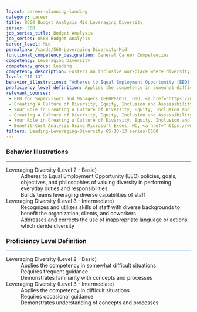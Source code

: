 ```yaml
---
layout: career-planning-landing
category: career
title: 0560 Budget Analysis Mid Leveraging Diversity
series: 560
job_series_title: Budget Analysis
job_series: 0560 Budget Analysis
career_level: Mid
permalink: /cards/560-Leveraging-Diversity-Mid
functional_competency_designation: General Career Competencies
competency: Leveraging Diversity
competency_group: Leading
competency_description: Fosters an inclusive workplace where diversity and individual differences are valued and leveraged to achieve the vision and mission of the organization.
level: "10-13"
behavior_illustrations: "Adheres to Equal Employment Opportunity (EEO) policies, goals, objectives, and philosophies of valuing diversity in performing everyday duties and responsibilities ? Builds teams leveraging diverse capabilities of staff ? Recognizes and utilizes skills of staff with diverse backgrounds to benefit the organization, clients, and coworkers ? Addresses and corrects the use of inappropriate language or actions which deride diversity"
proficiency_level_definition: Applies the competency in somewhat difficult situations ? Requires frequent guidance ? Demonstrates familiarity with concepts and processes  ? Applies the competency in difficult situations ? Requires occasional guidance ? Demonstrates understanding of concepts and processes
relevant_courses: 
 - EEO for Supervisors and Managers (EEOP8101), GSU, <a href="https://www.LearnAtGSUSA.com/EEOP8104">https://www.LearnAtGSUSA.com/EEOP8104</a>
 - Creating A Culture of Diversity, Equity, Inclusion and Assessibility in Government (MGMT8011), GSU, <a href="https://www.LearnAtGSUSA.com/MGMT8014">https://www.LearnAtGSUSA.com/MGMT8014</a>
 - Your Role in Creating a Culture of Diversity, Equity, Inclusion and Assessability in Government (DEIA) (MGMT8012), GSU, <a href="https://www.LearnAtGSUSA.com/MGMT8015">https://www.LearnAtGSUSA.com/MGMT8015</a>
 - Creating A Culture of Diversity, Equity, Inclusion and Assessibility in Government (MGMT8011), GSU, <a href="https://www.LearnAtGSUSA.com/MGMT8018">https://www.LearnAtGSUSA.com/MGMT8018</a>
 - Your Role in Creating a Culture of Diversity, Equity, Inclusion and Assessability in Government (DEIA) (MGMT8012), GSU, <a href="https://www.LearnAtGSUSA.com/MGMT8019">https://www.LearnAtGSUSA.com/MGMT8019</a>
 - Benefit-Cost Analysis Using Microsoft Excel, MC, <a href="https://www.managementconcepts.com/course/id/5405?utm_source=CFOportal&utm_medium=listing&utm_campaign=CFOTTEP&utm_id=23FM">https://www.managementconcepts.com/course/id/5405?utm_source=CFOportal&utm_medium=listing&utm_campaign=CFOTTEP&utm_id=23FM</a>
filters: Leading-Leveraging-Diversity GS-10-13 series-0560
---
```


<div class="desktop:grid-col-6 margin-y-3">
  <div class="border-top-2 bg-white padding-3 shadow-5 height-full members-hover border-1px button-border border-top-blue radius-lg card-text-color">
    <h3>Behavior Illustrations</h3>
    <hr style="background-color: #1b74e0 !important;"/>
    <dl class="text-base card-content-color"><dt>Leveraging Diversity (Level 2 - Basic)</dt><dd>Adheres to Equal Employment Opportunity (EEO) policies, goals, objectives, and philosophies of valuing diversity in performing everyday duties and responsibilities </dd><dd> Builds teams leveraging diverse capabilities of staff</dd><dt>Leveraging Diversity (Level 3 - Intermediate)</dt><dd>Recognizes and utilizes skills of staff with diverse backgrounds to benefit the organization, clients, and coworkers </dd><dd> Addresses and corrects the use of inappropriate language or actions which deride diversity</dd></dl>
  </div>
</div>
<div class="desktop:grid-col-6 margin-y-3">
  <div class="border-top-2 bg-white padding-3 shadow-5 height-full members-hover border-1px button-border border-top-blue radius-lg card-text-color">
    <h3>Proficiency Level Definition</h3>
     <hr style="background-color: #1b74e0 !important;"/>
    <dl class="text-base card-content-color"><dt>Leveraging Diversity (Level 2 - Basic)</dt><dd>Applies the competency in somewhat difficult situations </dd><dd> Requires frequent guidance </dd><dd> Demonstrates familiarity with concepts and processes </dd><dt>Leveraging Diversity (Level 3 - Intermediate)</dt><dd>Applies the competency in difficult situations </dd><dd> Requires occasional guidance </dd><dd> Demonstrates understanding of concepts and processes</dd></dl>
  </div>
</div>